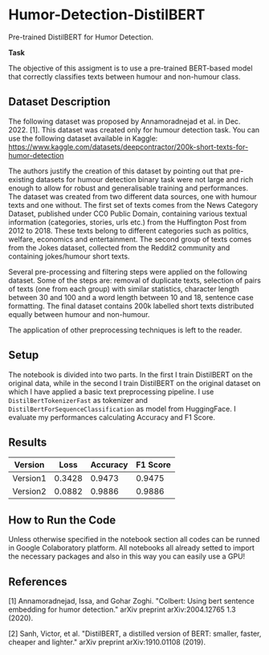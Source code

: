 # Humor-Detection-DistilBERT
Pre-trained DistilBERT for Humor Detection.

**Task**

The objective of this assigment is to use a pre-trained BERT-based model that correctly classifies texts between humour and non-humour class.

## **Dataset Description**

The following dataset was proposed by Annamoradnejad et al. in Dec. 2022. [1]. This dataset was created only for humour detection task. You can use the following dataset available in Kaggle: https://www.kaggle.com/datasets/deepcontractor/200k-short-texts-for-humor-detection

The authors justify the creation of this dataset by pointing out that pre-existing datasets for humour detection binary task were not large and rich enough to allow for robust and generalisable training and performances.  The dataset was created from two different data sources, one with humour texts and one without. The first set of texts comes from the News Category Dataset, published under CC0 Public Domain, containing various textual information (categories, stories, urls etc.) from the Huffington Post from 2012 to 2018. These texts belong to different categories such as politics, welfare, economics and entertainment. The second group of texts comes from the Jokes dataset, collected from the Reddit2 community and containing jokes/humour short texts. 

Several pre-processing and filtering steps were applied on the following dataset. 
Some of the steps are: removal of duplicate texts, selection of pairs of texts (one from each group) with similar statistics, character length between 30 and 100 and a word length between 10 and 18, sentence case formatting. The final dataset contains 200k labelled short texts distributed equally between humour and non-humour. 

The application of other preprocessing techniques is left to the reader.

## **Setup**

The notebook is divided into two parts. In the first I train DistilBERT on the original data, while in the second I train DistilBERT on the original dataset on which I have applied a basic text preprocessing pipeline. I use `DistilBertTokenizerFast` as tokenizer and `DistilBertForSequenceClassification` as model from HuggingFace. I evaluate my performances calculating Accuracy and F1 Score. 

## Results

   | Version | Loss | Accuracy | F1 Score |
   | ------------------- | ------------------- | ------------------- |  ------------------- |
   | Version1 | 0.3428 | 0.9473 | 0.9475 |
   | Version2 | 0.0882 | 0.9886 | 0.9886 | 

## **How to Run the Code**

Unless otherwise specified in the notebook section all codes can be runned in Google Colaboratory platform. All notebooks all already setted to import the necessary packages and also in this way you can easily use a GPU!

## References

[1] Annamoradnejad, Issa, and Gohar Zoghi. "Colbert: Using bert sentence embedding for humor detection." arXiv preprint arXiv:2004.12765 1.3 (2020).

[2] Sanh, Victor, et al. "DistilBERT, a distilled version of BERT: smaller, faster, cheaper and lighter." arXiv preprint arXiv:1910.01108 (2019).


